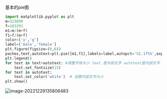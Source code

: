 基本的pie图

```python
import matplotlib.pyplot as plt
m=323890
f=183291
m1=m/(m+f)
f1=f/(m+f)
color=['y','g']
label=['male','female']
plt.figure(figsize=(6,6))
paches,text,autotext=plt.pie([m1,f1],labels=label,autopct='%1.1f%%',explode=[0,0.05],colors=color) #explode 调整模块之间的间隙
plt.legend()
for text in text+autotext: #调整字体大小 text 是外部文字 autotext是内部文字 分别是plt.pie() 返回的属性
    text.set_fontsize(15)
for text in autotext:
    text.set_color('white')  # 设置内部文字大小
plt.show()
```

![image-20221229135806483](C:\Users\wywzxx\AppData\Roaming\Typora\typora-user-images\image-20221229135806483.png)

